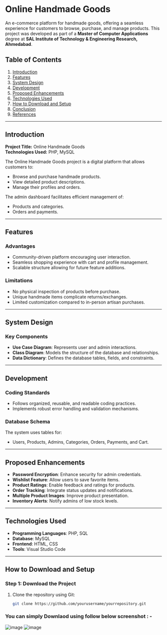 # Online Handmade Goods

An e-commerce platform for handmade goods, offering a seamless experience for customers to browse, purchase, and manage products. This project was developed as part of a **Master of Computer Applications** degree at **SAL Institute of Technology & Engineering Research, Ahmedabad**.

## Table of Contents
1. [Introduction](#introduction)
2. [Features](#features)
3. [System Design](#system-design)
4. [Development](#development)
5. [Proposed Enhancements](#proposed-enhancements)
6. [Technologies Used](#technologies-used)
7. [How to Download and Setup](#how-to-download-and-setup)
8. [Conclusion](#conclusion)
9. [References](#references)

---

## Introduction

**Project Title:** Online Handmade Goods  
**Technologies Used:** PHP, MySQL  

The Online Handmade Goods project is a digital platform that allows customers to:
- Browse and purchase handmade products.
- View detailed product descriptions.
- Manage their profiles and orders.

The admin dashboard facilitates efficient management of:
- Products and categories.
- Orders and payments.

---

## Features

### Advantages
- Community-driven platform encouraging user interaction.
- Seamless shopping experience with cart and profile management.
- Scalable structure allowing for future feature additions.

### Limitations
- No physical inspection of products before purchase.
- Unique handmade items complicate returns/exchanges.
- Limited customization compared to in-person artisan purchases.

---

## System Design

### Key Components
- **Use Case Diagram**: Represents user and admin interactions.
- **Class Diagram**: Models the structure of the database and relationships.
- **Data Dictionary**: Defines the database tables, fields, and constraints.

---

## Development

### Coding Standards
- Follows organized, reusable, and readable coding practices.
- Implements robust error handling and validation mechanisms.

### Database Schema
The system uses tables for:
- Users, Products, Admins, Categories, Orders, Payments, and Cart.

---

## Proposed Enhancements
- **Password Encryption**: Enhance security for admin credentials.
- **Wishlist Feature**: Allow users to save favorite items.
- **Product Ratings**: Enable feedback and ratings for products.
- **Order Tracking**: Integrate status updates and notifications.
- **Multiple Product Images**: Improve product presentation.
- **Inventory Alerts**: Notify admins of low stock levels.

---

## Technologies Used
- **Programming Languages**: PHP, SQL
- **Database**: MySQL
- **Frontend**: HTML, CSS
- **Tools**: Visual Studio Code

---

## How to Download and Setup

### Step 1: Download the Project
1. Clone the repository using Git:
   ```bash
   git clone https://github.com/yourusername/yourrepository.git

### You can simply Downlaod using follow below screenshot : -
![image](https://github.com/user-attachments/assets/23a68169-80d3-4d79-8131-15e396e4f791)
![image](https://github.com/user-attachments/assets/6a6d4d21-229e-4068-9826-2e36074caa77)


